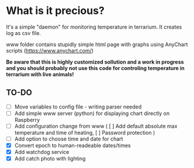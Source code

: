 # **What is it precious?**

It's a simple "daemon" for monitoring temperature in terrarium.
It creates log as csv file.

www folder contains stupidly simple html page with graphs using AnyChart scripts (https://www.anychart.com/)

__Be aware that this is highly customized sollution and a work in progress and you should probably not use this code for controling temperature in terrarium with live animals!__

## **TO-DO**

 - [ ] Move variables to config file - writing parser needed
 - [ ] Add simple www server (python) for displaying chart directly on Raspberry
 - [ ] Add configuration change from www ( [ ] Add default absolute max temperature and time of heating, [ ] Password protection )
 - [ ] Add option to choose time and date for chart
 - [x] Convert epoch to human-readeable dates/times
 - [x] Add watchdog service
 - [x] Add catch photo with lighting
